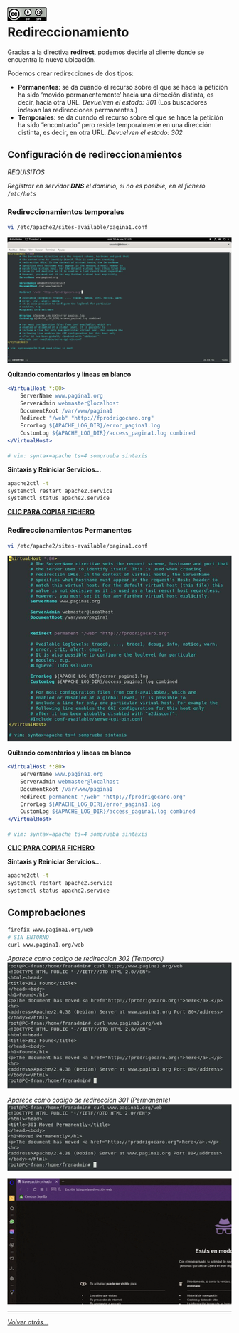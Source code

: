 <img src="/imagenes/MI-LICENCIA88x31.png" style="float: left; margin-right: 10px;" />

# Redireccionamiento

Gracias a la directiva **redirect**, podemos decirle al cliente donde se encuentra la nueva ubicación.

Podemos crear redirecciones de dos tipos:
- **Permanentes**: se da cuando el recurso sobre el que se hace la petición ha sido ‘movido permanentemente‘ hacia una dirección distinta, es decir, hacia otra URL. 
*Devuelven el estado: 301* (Los buscadores indexan las redirecciones permanentes.)
- **Temporales**: se da cuando el recurso sobre el que se hace la petición ha sido “encontrado” pero reside temporalmente en una dirección distinta, es decir, en otra URL. 
*Devuelven el estado:  302*

## Configuración de redireccionamientos

*REQUISITOS*

*Registrar en servidor **DNS** el dominio, si no es posible, en el fichero ``/etc/hots``*

### Redireccionamientos temporales

```bash
vi /etc/apache2/sites-available/pagina1.conf
```

![Opciones](../../imagenes/apache2/redireConfiguracion.jpg)

**Quitando comentarios y líneas en blanco**
```apache
<VirtualHost *:80>
	ServerName www.pagina1.org
	ServerAdmin webmaster@localhost
	DocumentRoot /var/www/pagina1
	Redirect "/web" "http://fprodrigocaro.org"
	ErrorLog ${APACHE_LOG_DIR}/error_pagina1.log
	CustomLog ${APACHE_LOG_DIR}/access_pagina1.log combined
</VirtualHost>

# vim: syntax=apache ts=4 somprueba sintaxis
```
**Sintaxis y Reiniciar Servicios...**

```bash
apache2ctl -t
systemctl restart apache2.service
systemctl status apache2.service
```

[**CLIC PARA COPIAR FICHERO**](./pagina1Temporal.conf)

### Redireccionamientos Permanentes

```bash
vi /etc/apache2/sites-available/pagina1.conf
```

![Opciones](../../imagenes/apache2/configuracionRedireccionPerma.jpg)

**Quitando comentarios y líneas en blanco**
```apache
<VirtualHost *:80>
	ServerName www.pagina1.org
	ServerAdmin webmaster@localhost
	DocumentRoot /var/www/pagina1
	Redirect permanent "/web" "http://fprodrigocaro.org"
	ErrorLog ${APACHE_LOG_DIR}/error_pagina1.log
	CustomLog ${APACHE_LOG_DIR}/access_pagina1.log combined
</VirtualHost>

# vim: syntax=apache ts=4 somprueba sintaxis
```

[**CLIC PARA COPIAR FICHERO**](./pagina1Permanente.conf)

**Sintaxis y Reiniciar Servicios...**

```bash
apache2ctl -t
systemctl restart apache2.service
systemctl status apache2.service
```

## Comprobaciones

```bash
firefix www.pagina1.org/web
# SIN ENTORNO
curl www.pagina1.org/web
```

*Aparece como codigo de redireccion 302 (Temporal)*
![Opciones](../../imagenes/apache2/comprobacionCurlTemporal.jpg)

*Aparece como codigo de redireccion 301 (Permanente)*
![Opciones](../../imagenes/apache2/redirecionCurlPermanente.jpg)

![Opciones](../../imagenes/apache2/redireccionamiento.gif)

__________________________
*[Volver atrás...](/README.md)*

